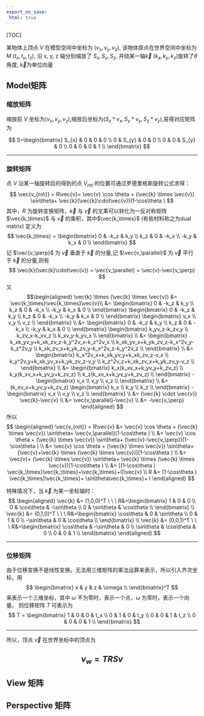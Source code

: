 ```yaml
---
export_on_save:
 html: true
---
```


[TOC]


某物体上顶点 $V$ 在模型空间中坐标为 $(v_{x}, v_{y}, v_{z})$, 
该物体原点在世界空间中坐标为 $M\ (t_{x}, t_{y}, t_{z})$, 
沿 x, y, z 轴分别缩放了 $S_{x}, S_{y}, S_{z}$, 并绕某一轴$\vec{k}\ (k_x, k_y, k_z)$旋转了$\theta$ 角度, $\vec{k}$为单位向量

## Model矩阵
### 缩放矩阵

缩放前 $V$ 坐标为$(v_x,v_y,v_z)$,缩放后坐标为$(S_x*v_x,S_y*v_y,S_z*v_z)$,易得对应矩阵为

$$
    S=\begin{bmatrix}
        S_{x} & 0 & 0 & 0 \\
        0 & S_{y} & 0 & 0 \\
        0 & 0 & S_{y} & 0 \\
        0 & 0 & 0 & 1 \\
    \end{bmatrix}
$$

------

### 旋转矩阵

点 $V$ 沿某一轴旋转后的得到的点 $V_{rot}$ 的位置可通过罗德里格斯旋转公式求得：
$$
\vec{v_{rot}} = 
R\vec{v}=
\vec{v} \cos \theta + 
(\vec{k} \times \vec{v}) \sin\theta+
\vec{k}(\vec{k}\cdot\vec{v})(1-\cos\theta )
$$
其中，$R$ 为旋转变换矩阵，$\vec{k}$ 与 $\vec{v}$ 的叉乘可以转化为一反对称矩阵 $\vec{k_\times}$ 与 $\vec{v}$ 的乘积，其中$\vec{k_\times}$ (有些材料称之为dual matrix) 定义为
$$
\vec{k_\times} = \begin{bmatrix}
    0 & -k_z & k_y \\
    k_z & 0 & -k_x \\
    -k_y & k_x & 0 \\
\end{bmatrix}
$$
记 $\vec{v_\perp}$ 为 $\vec{v}$ 垂直于 $\vec{k}$ 的分量,记 $\vec{v_\parallel}$ 为 $\vec{v}$ 平行于 $\vec{k}$ 的分量,则有
$$
\vec{k}(\vec{k}\cdot\vec{v}) =  \vec{v_\parallel} = \vec{v}-\vec{v_\perp}
$$
又
$$\begin{aligned}
\vec{k} \times (\vec{k} \times \vec{v}) &= 
\vec{k_\times}\vec{k_\times}\vec{v}\\ &=
\begin{bmatrix}
    0 & -k_z & k_y \\
    k_z & 0 & -k_x \\
    -k_y & k_x & 0 \\
\end{bmatrix}
\begin{bmatrix}
    0 & -k_z & k_y \\
    k_z & 0 & -k_x \\
    -k_y & k_x & 0 \\
\end{bmatrix}
\begin{bmatrix}
    v_x \\
    v_y \\
    v_z \\
\end{bmatrix} \\ &=
\begin{bmatrix}
    0 & -k_z & k_y \\
    k_z & 0 & -k_x \\
    -k_y & k_x & 0 \\
\end{bmatrix}
\begin{bmatrix}
    k_yv_z-k_zv_y \\
    k_zv_x-k_xv_z \\
    k_xv_y-k_yv_x \\
\end{bmatrix} \\ &=
\begin{bmatrix}
    k_xk_yv_y+k_xk_zv_z-k_y^2v_x-k_z^2v_x \\
    k_xk_yv_x+k_yk_zv_z-k_x^2v_y-k_z^2v_y \\
    k_xk_zv_x+k_yk_zv_y-k_x^2v_z-k_y^2v_z \\
\end{bmatrix} \\ &=
\begin{bmatrix}
    k_x^2v_x+k_xk_yv_y+k_xk_zv_z-v_x \\
    k_y^2v_y+k_xk_yv_x+k_yk_zv_z-v_y \\
    k_z^2v_z+k_xk_zv_x+k_yk_zv_y-v_z \\
\end{bmatrix} \\ &=
\begin{bmatrix}
    k_x(k_xv_x+k_yv_y+k_zv_z) \\
    k_y(k_xv_x+k_yv_y+k_zv_z) \\
    k_z(k_xv_x+k_yv_y+k_zv_z) \\
\end{bmatrix} -
\begin{bmatrix}
    v_x \\
    v_y \\
    v_z \\
\end{bmatrix} \\ &=
(k_xv_x+k_yv_y+k_zv_z)
\begin{bmatrix}
    k_x \\
    k_y \\
    k_z \\
\end{bmatrix} -
\begin{bmatrix}
    v_x \\
    v_y \\
    v_z \\
\end{bmatrix} \\ &=
(\vec{k} \cdot \vec{v}) \vec{k}-\vec{v} \\ &=
\vec{v_\parallel}-\vec{v} \\ &=
-\vec{v_\perp}
\end{aligned}
$$
所以
$$
\begin{aligned}
\vec{v_{rot}} = R\vec{v} &= 
\vec{v} \cos \theta + 
(\vec{k} \times \vec{v}) \sin\theta+
\vec{v_\parallel}(1-\cos\theta ) \\ &=
\vec{v} \cos \theta + 
(\vec{k} \times \vec{v}) \sin\theta+
(\vec{v}-\vec{v_\perp})(1-\cos\theta ) \\ &=
\vec{v} \cos \theta + 
(\vec{k} \times \vec{v}) \sin\theta+
[\vec{v}+\vec{k} \times (\vec{k} \times \vec{v})](1-\cos\theta ) \\ &=
\vec{v}+
(\vec{k} \times \vec{v}) \sin\theta+
\vec{k} \times (\vec{k} \times \vec{v})(1-\cos\theta ) \\ &=
[(1-\cos\theta ) \vec{k_\times}\vec{k_\times}+\vec{k_\times}+I]\vec{v} \\
R &= (1-\cos\theta ) \vec{k_\times}\vec{k_\times}+
\sin\theta\vec{k_\times}+
I
\end{aligned} 
$$

特殊情况下，当 $\vec{k}$ 为某一坐标轴时：
$$
\begin{aligned}
\vec{k} &= (1,0,0)^T \ \ \ 
R&=\begin{bmatrix}
    1 & 0 & 0 \\
    0 & \cos\theta & -\sin\theta \\
    0 & \sin\theta & \cos\theta \\
\end{bmatrix} \\
\vec{k} &= (0,1,0)^T \ \ \ 
R&=\begin{bmatrix}
    \cos\theta & 0 & \sin\theta \\
    0 & 1 & 0 \\
    -\sin\theta & 0 & \cos\theta \\
\end{bmatrix} \\
\vec{k} &= (0,0,1)^T \ \ \ 
R&=\begin{bmatrix}
    \cos\theta & -\sin\theta & 0 \\
    \sin\theta & \cos\theta & 0 \\
    0 & 0 & 1 \\
\end{bmatrix}
\end{aligned} 
$$

------

### 位移矩阵

由于位移变换不是线性变换。无法用三维矩阵的乘法运算来表示，所以引入齐次坐标，用
$$
\begin{bmatrix}
    x & y & z & \omega \\
\end{bmatrix}^T
$$
来表示一个三维坐标，其中 $\omega$ 不为零时，表示一个点，$\omega$ 为零时，表示一个向量。
则位移矩阵 $T$ 可表示为
$$
T = \begin{bmatrix}
    1 & 0 & 0 & t_x \\
    0 & 1 & 0 & t_y \\
    0 & 0 & 1 & t_z \\
    0 & 0 & 0 & 1 \\
\end{bmatrix}
$$

------

所以，顶点 $\vec{v}$ 在世界坐标中的顶点为

$$
v_w = TRSv
$$
------



## View 矩阵

## Perspective 矩阵

